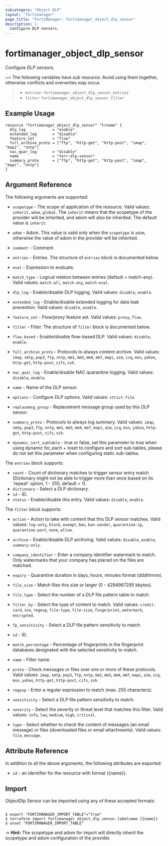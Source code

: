```yaml
---
subcategory: "Object DLP"
layout: "fortimanager"
page_title: "FortiManager: fortimanager_object_dlp_sensor"
description: |-
  Configure DLP sensors.
---
```


# fortimanager_object_dlp_sensor
Configure DLP sensors.

~> The following variables have sub resource. Avoid using them together, otherwise conflicts and overwrites may occur.
>- `entries`: `fortimanager_object_dlp_sensor_entries`
>- `filter`: `fortimanager_object_dlp_sensor_filter`



## Example Usage

```hcl
resource "fortimanager_object_dlp_sensor" "trname" {
  dlp_log            = "enable"
  extended_log       = "disable"
  feature_set        = "flow"
  full_archive_proto = ["ftp", "http-get", "http-post", "imap", "mapi", "nntp"]
  nac_quar_log       = "disable"
  name               = "terr-dlp-sensor"
  summary_proto      = ["ftp", "http-get", "http-post", "imap", "mapi", "nntp"]
}
```

## Argument Reference


The following arguments are supported:

* `scopetype` - The scope of application of the resource. Valid values: `inherit`, `adom`, `global`. The `inherit` means that the scopetype of the provider will be inherited, and adom will also be inherited. The default value is `inherit`.
* `adom` - Adom. This value is valid only when the `scopetype` is `adom`, otherwise the value of adom in the provider will be inherited.

* `comment` - Comment.
* `entries` - Entries. The structure of `entries` block is documented below.
* `eval` - Expression to evaluate.
* `match_type` - Logical relation between entries (default = match-any). Valid values: `match-all`, `match-any`, `match-eval`.

* `dlp_log` - Enable/disable DLP logging. Valid values: `disable`, `enable`.

* `extended_log` - Enable/disable extended logging for data leak prevention. Valid values: `disable`, `enable`.

* `feature_set` - Flow/proxy feature set. Valid values: `proxy`, `flow`.

* `filter` - Filter. The structure of `filter` block is documented below.
* `flow_based` - Enable/disable flow-based DLP. Valid values: `disable`, `enable`.

* `full_archive_proto` - Protocols to always content archive. Valid values: `imap`, `smtp`, `pop3`, `ftp`, `nntp`, `mm1`, `mm3`, `mm4`, `mm7`, `mapi`, `aim`, `icq`, `msn`, `yahoo`, `http-get`, `http-post`, `cifs`, `ssh`.

* `nac_quar_log` - Enable/disable NAC quarantine logging. Valid values: `disable`, `enable`.

* `name` - Name of the DLP sensor.
* `options` - Configure DLP options. Valid values: `strict-file`.

* `replacemsg_group` - Replacement message group used by this DLP sensor.
* `summary_proto` - Protocols to always log summary. Valid values: `imap`, `smtp`, `pop3`, `ftp`, `nntp`, `mm1`, `mm3`, `mm4`, `mm7`, `mapi`, `aim`, `icq`, `msn`, `yahoo`, `http-get`, `http-post`, `cifs`, `ssh`.

* `dynamic_sort_subtable` - true or false, set this parameter to true when using dynamic for_each + toset to configure and sort sub-tables, please do not set this parameter when configuring static sub-tables.

The `entries` block supports:

* `count` - Count of dictionary matches to trigger sensor entry match (Dictionary might not be able to trigger more than once based on its 'repeat' option, 1 - 255, default = 1).
* `dictionary` - Select a DLP dictionary.
* `id` - ID.
* `status` - Enable/disable this entry. Valid values: `disable`, `enable`.


The `filter` block supports:

* `action` - Action to take with content that this DLP sensor matches. Valid values: `log-only`, `block`, `exempt`, `ban`, `ban-sender`, `quarantine-ip`, `quarantine-port`, `none`, `allow`.

* `archive` - Enable/disable DLP archiving. Valid values: `disable`, `enable`, `summary-only`.

* `company_identifier` - Enter a company identifier watermark to match. Only watermarks that your company has placed on the files are matched.
* `expiry` - Quarantine duration in days, hours, minutes format (dddhhmm).
* `file_size` - Match files this size or larger (0 - 4294967295 kbytes).
* `file_type` - Select the number of a DLP file pattern table to match.
* `filter_by` - Select the type of content to match. Valid values: `credit-card`, `ssn`, `regexp`, `file-type`, `file-size`, `fingerprint`, `watermark`, `encrypted`.

* `fp_sensitivity` - Select a DLP file pattern sensitivity to match.
* `id` - ID.
* `match_percentage` - Percentage of fingerprints in the fingerprint databases designated with the selected sensitivity to match.
* `name` - Filter name.
* `proto` - Check messages or files over one or more of these protocols. Valid values: `imap`, `smtp`, `pop3`, `ftp`, `nntp`, `mm1`, `mm3`, `mm4`, `mm7`, `mapi`, `aim`, `icq`, `msn`, `yahoo`, `http-get`, `http-post`, `cifs`, `ssh`.

* `regexp` - Enter a regular expression to match (max. 255 characters).
* `sensitivity` - Select a DLP file pattern sensitivity to match.
* `severity` - Select the severity or threat level that matches this filter. Valid values: `info`, `low`, `medium`, `high`, `critical`.

* `type` - Select whether to check the content of messages (an email message) or files (downloaded files or email attachments). Valid values: `file`, `message`.



## Attribute Reference

In addition to all the above arguments, the following attributes are exported:
* `id` - an identifier for the resource with format {{name}}.

## Import

ObjectDlp Sensor can be imported using any of these accepted formats:
```

$ export "FORTIMANAGER_IMPORT_TABLE"="true"
$ terraform import fortimanager_object_dlp_sensor.labelname {{name}}
$ unset "FORTIMANAGER_IMPORT_TABLE"
```
-> **Hint:** The scopetype and adom for import will directly inherit the scopetype and adom configuration of the provider.
